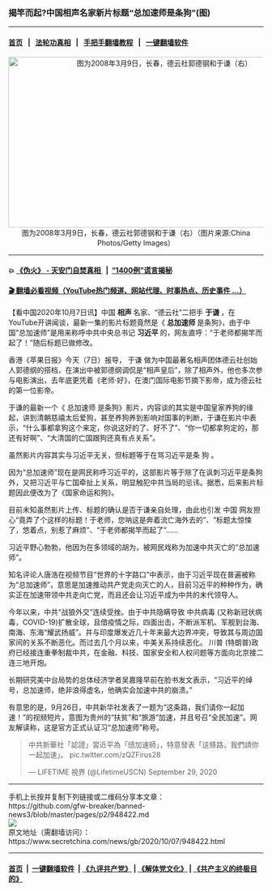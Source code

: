 ### 揭竿而起?中国相声名家新片标题“总加速师是条狗”(图)
------------------------

#### [首页](https://github.com/gfw-breaker/banned-news3/blob/master/README.md) &nbsp;&nbsp;|&nbsp;&nbsp; [法轮功真相](https://github.com/begood0513/basic/blob/master/README.md)  &nbsp;&nbsp;|&nbsp;&nbsp; [手把手翻墙教程](https://github.com/gfw-breaker/guides/wiki)  &nbsp;&nbsp;|&nbsp;&nbsp; [一键翻墙软件](https://github.com/gfw-breaker/nogfw/blob/master/README.md)  



<div class="article_right" style="fone-color:#000">
 <p style="text-align:center">
  <img alt="图为2008年3月9日，长春，德云社郭德钢和于谦（右）" src="https://img3.secretchina.com/pic/2020/10-7/p2790652a598057206-ss.jpg" style="height:337px; width:600px"/>
  <br>
   图为2008年3月9日，长春，德云社郭德钢和于谦（右）（图片来源:China Photos/Getty Images）
   <span id="hideid" name="hideid" style="color:red;display:none;">
    <span href="https://www.secretchina.com">
    </span>
   </span>
  </br>
 </p>
 <div id="txt-mid1-t21-2017">
  

---

#### 💥 [《伪火》 - 天安门自焚真相 ](http://158.247.195.190:10000/videos/blog/weihuo.html)&nbsp; |&nbsp; [“1400例”谎言揭秘  ](http://158.247.195.190:10000/videos/blog/jiexi1400.html)

#### [ 🎬  翻墙必看视频（YouTube热门频道、网站代理、时事热点、历史事件 ...）](https://github.com/gfw-breaker/links/blob/master/banned.md)


  </div>
 </div>
 <p>
  【看中国2020年10月7日讯】中国
  <strong>
   相声
  </strong>
  名家、“德云社”二把手
  <strong>
   于谦
  </strong>
  ，在YouTube开讲闻谈，最新一集的影片标题竟然是《
  <strong>
   总加速师
  </strong>
  是条狗》，由于中国“总加速师”是用来称呼中共中央总书记
  <strong>
   <span href="https://www.secretchina.com/news/gb/tag/习近平" target="_blank">
    习近平
   </span>
  </strong>
  的，网友直呼：“于老师都揭竿而起了！”随后标题已做修改。
  <span id="hideid" name="hideid" style="color:red;display:none;">
   <span href="https://www.secretchina.com">
   </span>
  </span>
 </p>
 <p>
  香港《苹果日报》今天（7日）报导，
  <span href="https://www.secretchina.com/news/gb/tag/于谦" target="_blank">
   于谦
  </span>
  做为中国最著名相声团体德云社创始人郭德纲的搭档，在演出中被郭德纲调侃是“相声皇后”，除了相声外，他也多次参与电影演出，去年底更凭着《老师‧好》，在澳门国际电影节摘下影帝，成为德云社的第一位影帝。
 </p>
 <p>
  于谦的最新一个《
  <span href="https://www.secretchina.com/news/gb/tag/总加速师" target="_blank">
   总加速师
  </span>
  是条狗》影片，内容谈的其实是中国皇家养狗的缘起，讲到清朝慈禧太后爱狗，甚至养狗养到影响对国事的判断，于谦在影片中表示，“什么事都拿狗这个来定，你说这好的了、好不了”、“你一切都拿狗定的，那还有好啊”、“大清国的亡国跟狗还真有点关系”。
 </p>
 <p>
  虽然影片内容其实与习近平无关，但标题等于在骂习近平是条
  <span href="https://www.secretchina.com/news/gb/tag/狗" target="_blank">
   狗
  </span>
  。
 </p>
 <p>
  因为“总加速师”现在是网民称呼习近平的，这部影片等于除了在讽刺习近平是条狗外，又把习近平与亡国牵扯上关系，明显触犯中共当局的忌讳。据悉，后来影片标题因此便改为了《国家命运和狗》。
 </p>
 <p>
  目前未知虽然影片上传、标题的确认是否于谦亲自处理，由此也引发
  <span href="https://www.secretchina.com" target="_blank">
   中国
  </span>
  网友担心“竟弄了个这样的标题！于老师，您呐这是奔着流亡海外去的”、“标题太惊悚了，悠着点，别惹了麻烦”、“于老师都揭竿而起了”……
 </p>
 <center>
  <div style="max-width: 632px;height:180px; display: none; text-align: center; margin: 0 auto; overflow: hidden;overflow-x: hidden;">
   <div id="taboola-midarticle-thumbnails" style="max-width: 632px;height:180px;overflow: hidden;overflow-x: hidden;">
   </div>
  </div>
  <div>
   <center>
    <div id="div-gpt-ad-1589559869784-0">
    </div>
   </center>
  </div>
 </center>
 <p>
  习近平野心勃勃，他因为在多领域的胡为，被网民戏称为加速中共灭亡的“总加速师”。
 </p>
 <center>
  <div style="max-width: 632px;height:180px; display: none; text-align: center; margin: 0 auto; overflow: hidden;overflow-x: hidden;">
   <div id="taboola-midarticle-thumbnails" style="max-width: 632px;height:180px;overflow: hidden;overflow-x: hidden;">
   </div>
  </div>
  <div>
   <center>
    <div id="div-gpt-ad-1589559869784-0">
    </div>
   </center>
  </div>
 </center>
 <p>
  知名评论人唐浩在视频节目“世界的十字路口”中表示，由于习近平现在普遍被称为“总加速师”，意思是加速推动共产党走向灭亡的人，目前习近平的种种作为，确实正在加速带领中共走向亡党，而且还会让习近平成为中共的末代领导人。
 </p>
 <center>
  <div style="max-width: 632px;height:180px; display: none; text-align: center; margin: 0 auto; overflow: hidden;overflow-x: hidden;">
   <div id="taboola-midarticle-thumbnails" style="max-width: 632px;height:180px;overflow: hidden;overflow-x: hidden;">
   </div>
  </div>
  <div>
   <center>
    <div id="div-gpt-ad-1589559869784-0">
    </div>
   </center>
  </div>
 </center>
 <p>
  今年以来，中共“战狼外交”连续受挫。由于中共隐瞒导致
  <span href="https://www.secretchina.com/news/gb/tag/%E4%B8%AD%E5%85%B1%E7%97%85%E6%AF%92" target="_blank">
   中共病毒
  </span>
  (又称新冠状病毒，COVID-19)扩散全球，且借疫情之际，四面出击，不断派军机、军舰到台海、南海、东海“耀武扬威”。并与印度爆发近几十年来最大边界冲突，导致其与周边国家间的关系不断恶化。而过去几个月以来，中美关系持续恶化。
  <span href="https://www.secretchina.com/news/gb/tag/%E5%B7%9D%E6%99%AE" target="_blank">
   川普
  </span>
  (特朗普)政府已经接连重拳制裁中共，在金融、科技、国家安全和人权问题等方面向北京接二连三地开炮。
 </p>
 <center>
  <div style="max-width: 632px;height:180px; display: none; text-align: center; margin: 0 auto; overflow: hidden;overflow-x: hidden;">
   <div id="taboola-midarticle-thumbnails" style="max-width: 632px;height:180px;overflow: hidden;overflow-x: hidden;">
   </div>
  </div>
  <div>
   <center>
    <div id="div-gpt-ad-1589559869784-0">
    </div>
   </center>
  </div>
 </center>
 <p>
  长期研究美中台局势的总体经济学者吴嘉隆早前在脸书发文表示，“习近平的绰号，总加速师，绝非浪得虚名，他确实会加速中共的崩溃。”
 </p>
 <center>
  <div style="max-width: 632px;height:180px; display: none; text-align: center; margin: 0 auto; overflow: hidden;overflow-x: hidden;">
   <div id="taboola-midarticle-thumbnails" style="max-width: 632px;height:180px;overflow: hidden;overflow-x: hidden;">
   </div>
  </div>
  <div>
   <center>
    <div id="div-gpt-ad-1589559869784-0">
    </div>
   </center>
  </div>
 </center>
 <center>
  <ins class="adsbygoogle" data-ad-client="ca-pub-1276641434651360" data-ad-format="fluid" data-ad-layout="in-article" data-ad-slot="3646767294" style="display:block; text-align:center;">
  </ins>
 </center>
 <p>
  有意思的是，9月26日，中共新华社发表了一题为“这条路，我们请你一起加速！”的视频短片，意图为贵州的“扶贫”和“旅游”加速，并且号召“全民加速”。网友解读称，这是官方正式认证习“总加速师”称号。
 </p>
 <center>
  <div style="max-width: 632px;height:180px; display: none; text-align: center; margin: 0 auto; overflow: hidden;overflow-x: hidden;">
   <div id="taboola-midarticle-thumbnails" style="max-width: 632px;height:180px;overflow: hidden;overflow-x: hidden;">
   </div>
  </div>
  <div>
   <center>
    <div id="div-gpt-ad-1589559869784-0">
    </div>
   </center>
  </div>
 </center>
 <blockquote class="twitter-tweet">
  <p dir="ltr" lang="zh">
   中共新華社「認證」習近平為「總加速師」，特意發表「這條路，我們請你一起加速」。
   <span href="https://t.co/zQZFirus28">
    pic.twitter.com/zQZFirus28
   </span>
  </p>
  <center>
   <div style="max-width: 632px;height:180px; display: none; text-align: center; margin: 0 auto; overflow: hidden;overflow-x: hidden;">
    <div id="taboola-midarticle-thumbnails" style="max-width: 632px;height:180px;overflow: hidden;overflow-x: hidden;">
    </div>
   </div>
   <div>
    <center>
     <div id="div-gpt-ad-1589559869784-0">
     </div>
    </center>
   </div>
  </center>
  — LIFETIME 視界 (@LifetimeUSCN)
  <span href="https://twitter.com/LifetimeUSCN/status/1310740714821693440?ref_src=twsrc%5Etfw">
   September 29, 2020
  </span>
 </blockquote>
</div>
<hr/>
手机上长按并复制下列链接或二维码分享本文章：<br/>
https://github.com/gfw-breaker/banned-news3/blob/master/pages/p2/948422.md <br/>
<a href='https://github.com/gfw-breaker/banned-news3/blob/master/pages/p2/948422.md'><img src='https://github.com/gfw-breaker/banned-news3/blob/master/pages/p2/948422.md.png'/></a> <br/>
原文地址（需翻墙访问）：https://www.secretchina.com/news/gb/2020/10/07/948422.html


------------------------
#### [首页](https://github.com/gfw-breaker/banned-news3/blob/master/README.md) &nbsp;|&nbsp; [一键翻墙软件](https://github.com/gfw-breaker/nogfw/blob/master/README.md) &nbsp;| [《九评共产党》](https://github.com/gfw-breaker/9ping.md/blob/master/README.md#九评之一评共产党是什么) | [《解体党文化》](https://github.com/gfw-breaker/jtdwh.md/blob/master/README.md) | [《共产主义的终极目的》](https://github.com/gfw-breaker/gczydzjmd.md/blob/master/README.md)


<img src='http://gfw-breaker.win/banned-news3/pages/p2/948422.md' width='0px' height='0px'/>